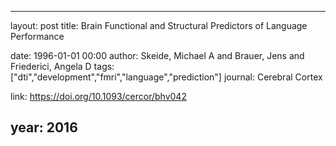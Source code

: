 ---
layout: post
title: Brain Functional and Structural Predictors of Language Performance

date: 1996-01-01 00:00
author: Skeide, Michael A and Brauer, Jens and Friederici, Angela D
tags: ["dti","development","fmri","language","prediction"]
journal: Cerebral Cortex

link: https://doi.org/10.1093/cercor/bhv042

year: 2016
-----